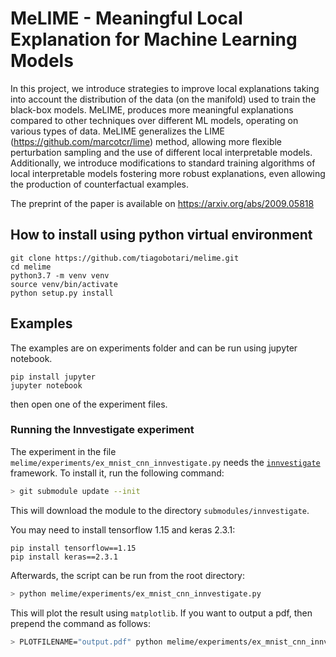 # MeLIME - Meaningful Local Explanation for Machine Learning Models

In this project,  we introduce strategies to improve local explanations taking into account the  distribution  of  the  data (on the manifold) used  to  train  the  black-box models. MeLIME, produces more meaningful explanations compared to other techniques over different ML models,  operating on various types of data.  MeLIME generalizes the LIME (https://github.com/marcotcr/lime) method, allowing more flexible perturbation sampling and the use of  different  local  interpretable  models.   Additionally,  we  introduce modifications  to standard training algorithms of local interpretable models fostering more robust explanations,  even  allowing  the  production  of counterfactual  examples.

The preprint of the paper is available on https://arxiv.org/abs/2009.05818


## How to install using python virtual environment

```
git clone https://github.com/tiagobotari/melime.git
cd melime
python3.7 -m venv venv
source venv/bin/activate
python setup.py install 
```

## Examples

The examples are on experiments folder and can be run using jupyter notebook.  

```
pip install jupyter
jupyter notebook
```

then open one of the experiment files.



### Running the Innvestigate experiment

The experiment in the file `melime/experiments/ex_mnist_cnn_innvestigate.py` needs the [`innvestigate`]() framework.
To install it, run the following command: 

```bash
> git submodule update --init
```
This will download the module to the directory `submodules/innvestigate`.

You may need to install tensorflow 1.15 and keras 2.3.1:

```
pip install tensorflow==1.15
pip install keras==2.3.1
```

Afterwards, the script can be run from the root directory: 

```bash
> python melime/experiments/ex_mnist_cnn_innvestigate.py
```

This will plot the result using `matplotlib`.
If you want to output a pdf, then prepend the command as follows:

```bash
> PLOTFILENAME="output.pdf" python melime/experiments/ex_mnist_cnn_innvestigate.py
```


